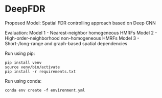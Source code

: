 # DeepFDR
Proposed Model: Spatial FDR controlling approach based on Deep CNN

Evaluation:
Model 1 - Nearest-neighbor homogeneous HMRFs
Model 2 - High-order-neighborhood non-homogeneous HMRFs
Model 3 - Short-/long-range and graph-based spatial dependencies

Run using pip:
```
pip install venv
source venv/bin/activate
pip install -r requirements.txt
```

Run using conda:
```
conda env create -f environment.yml
```




